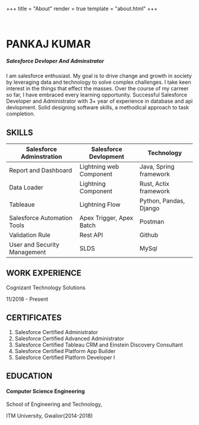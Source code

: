 +++
title = "About"
render = true
template = "about.html"
+++

&nbsp;

# PANKAJ KUMAR

##### Salesforce Devloper And Adminstrator

I am salesforce enthusiast. My goal is to drive change and growth in society by leveraging data and technology to solve complex challenges. I take keen interest in the things that effect the masses. Over  the course of my carreer so far, I have embraced every learning opportunity. Successful Salesforce Developer and Administrator with 3+ year of experience in database and api devlopment. Solid designing software skills, a methodical approach to task completion.

## SKILLS


| Salesforce Adminstration     | Salesforce Devlopment    | Technology             |
| ------------------------------ | -------------------------- | ------------------------ |
| Report and Dashboard         | Lightning web Component  | Java, Spring framework |
| Data Loader                  | Lightning Component      | Rust, Actix framework  |
| Tableaue                     | Lightning Flow           | Python, Pandas, Django |
| Salesforce Automation Tools  | Apex Trigger, Apex Batch | Postman                |
| Validation Rule              | Rest API                 | Github                 |
| User and Security Management | SLDS                     | MySql                  |

## WORK EXPERIENCE

Cognizant Technology Solutions

11/2018 - Present

## CERTIFICATES

1. Salesforce Certified Administrator
2. Salesforce Certified Advanced Administrator
3. Salesforce Certified Tableau CRM and Einstein Discovery Consultant
4. Salesforce Certified Platform App Builder
5. Salesforce Certified Platform Developer I

## EDUCATION

#### Computer Science Engineering

School of Engineering and Technology,

ITM University, Gwalior(2014-2018)